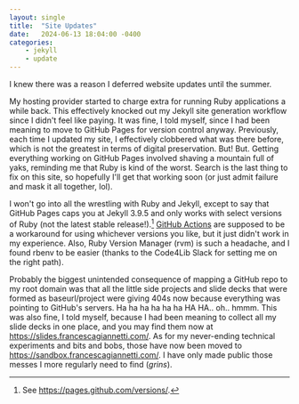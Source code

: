 ```yaml
---
layout: single
title:  "Site Updates"
date:   2024-06-13 18:04:00 -0400
categories: 
    - jekyll 
    - update
---
```


I knew there was a reason I deferred website updates until the summer.

My hosting provider started to charge extra for running Ruby applications a while back. This effectively knocked out my Jekyll site generation workflow since I didn't feel like paying. It was fine, I told myself, since I had been meaning to move to GitHub Pages for version control anyway. Previously, each time I updated my site, I effectively clobbered what was there before, which is not the greatest in terms of digital preservation. But! But. Getting everything working on GitHub Pages involved shaving a mountain full of yaks, reminding me that Ruby is kind of the worst. Search is the last thing to fix on this site, so hopefully I'll get that working soon (or just admit failure and mask it all together, lol).

I won't go into all the wrestling with Ruby and Jekyll, except to say that GitHub Pages caps you at Jekyll 3.9.5 and only works with select versions of Ruby (not the latest stable release!).[^fn1] [GitHub Actions](https://jekyllrb.com/docs/continuous-integration/github-actions/) are supposed to be a workaround for using whichever versions you like, but it just didn't work in my experience. Also, Ruby Version Manager (rvm) is such a headache, and I found rbenv to be easier (thanks to the Code4Lib Slack for setting me on the right path).

Probably the biggest unintended consequence of mapping a GitHub repo to my root domain was that all the little side projects and slide decks that were formed as baseurl/project were giving 404s now because everything was pointing to GitHub's servers. Ha ha ha ha ha ha HA HA.. oh.. hmmm. This was also fine, I told myself, because I had been meaning to collect all my slide decks in one place, and you may find them now at <https://slides.francescagiannetti.com/>. As for my never-ending technical experiments and bits and bobs, those have now been moved to <https://sandbox.francescagiannetti.com/>. I have only made public those messes I more regularly need to find (*grins*).

[^fn1]: See <https://pages.github.com/versions/>.